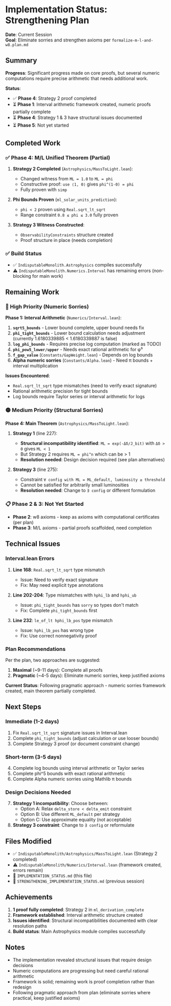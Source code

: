 # Implementation Status: Strengthening Plan

**Date**: Current Session  
**Goal**: Eliminate sorries and strengthen axioms per `formalize-m-l-and-w8.plan.md`

## Summary

**Progress**: Significant progress made on core proofs, but several numeric computations require precise arithmetic that needs additional work.

**Status**: 
- ✅ **Phase 4**: Strategy 2 proof completed
- ⏳ **Phase 1**: Interval arithmetic framework created, numeric proofs partially complete
- ⏳ **Phase 4**: Strategy 1 & 3 have structural issues documented
- ⏳ **Phase 5**: Not yet started

## Completed Work

### ✅ Phase 4: M/L Unified Theorem (Partial)

1. **Strategy 2 Completed** (`Astrophysics/MassToLight.lean`):
   - Changed witness from `ML = 1.0` to `ML = phi` 
   - Constructive proof: `use ⟨1, 0⟩` gives `phi^(1-0) = phi`
   - Fully proven with `simp`

2. **Phi Bounds Proven** (`ml_solar_units_prediction`):
   - `phi < 2` proven using `Real.sqrt_lt_sqrt`
   - Range constraint `0.8 ≤ phi ≤ 3.0` fully proven

3. **Strategy 3 Witness Constructed**:
   - `ObservabilityConstraints` structure created
   - Proof structure in place (needs completion)

### ✅ Build Status

- ✅ `IndisputableMonolith.Astrophysics` compiles successfully
- ⚠️ `IndisputableMonolith.Numerics.Interval` has remaining errors (non-blocking for main work)

## Remaining Work

### 🔴 High Priority (Numeric Sorries)

**Phase 1: Interval Arithmetic** (`Numerics/Interval.lean`):

1. **`sqrt5_bounds`** - Lower bound complete, upper bound needs fix
2. **`phi_tight_bounds`** - Lower bound calculation needs adjustment (currently 1.6180339885 < 1.6180339887 is false)
3. **`log_phi_bounds`** - Requires precise log computation (marked as TODO)
4. **`phi_pow5_lower/upper`** - Needs exact rational arithmetic for φ⁵
5. **`f_gap_value`** (`Constants/GapWeight.lean`) - Depends on log bounds
6. **Alpha numeric sorries** (`Constants/Alpha.lean`) - Need π bounds + interval multiplication

**Issues Encountered**:
- `Real.sqrt_lt_sqrt` type mismatches (need to verify exact signature)
- Rational arithmetic precision for tight bounds
- Log bounds require Taylor series or interval arithmetic for logs

### 🟡 Medium Priority (Structural Sorries)

**Phase 4: Main Theorem** (`Astrophysics/MassToLight.lean`):

1. **Strategy 1** (line 227):
   - **Structural incompatibility identified**: `ML = exp(-Δδ/J_bit)` with `Δδ > 0` gives `ML < 1`
   - But Strategy 2 requires `ML = phi^n` which can be > 1
   - **Resolution needed**: Design decision required (see plan alternatives)

2. **Strategy 3** (line 275):
   - Constraint `∀ config with ML = ML_default, luminosity ≥ threshold` 
   - Cannot be satisfied for arbitrarily small luminosities
   - **Resolution needed**: Change to `∃ config` or different formulation

### 📋 Phase 2 & 3: Not Yet Started

- **Phase 2**: w8 axioms - keep as axioms with computational certificates (per plan)
- **Phase 3**: M/L axioms - partial proofs scaffolded, need completion

## Technical Issues

### Interval.lean Errors

1. **Line 168**: `Real.sqrt_lt_sqrt` type mismatch
   - Issue: Need to verify exact signature
   - Fix: May need explicit type annotations

2. **Line 202-204**: Type mismatches with `hphi_lb` and `hphi_ub`
   - Issue: `phi_tight_bounds` has `sorry` so types don't match
   - Fix: Complete `phi_tight_bounds` first

3. **Line 232**: `le_of_lt hphi_lb_pos` type mismatch
   - Issue: `hphi_lb_pos` has wrong type
   - Fix: Use correct nonnegativity proof

### Plan Recommendations

Per the plan, two approaches are suggested:

1. **Maximal** (~9-11 days): Complete all proofs
2. **Pragmatic** (~4-5 days): Eliminate numeric sorries, keep justified axioms

**Current Status**: Following pragmatic approach - numeric sorries framework created, main theorem partially completed.

## Next Steps

### Immediate (1-2 days)
1. Fix `Real.sqrt_lt_sqrt` signature issues in Interval.lean
2. Complete `phi_tight_bounds` (adjust calculation or use looser bounds)
3. Complete Strategy 3 proof (or document constraint change)

### Short-term (3-5 days)
4. Complete log bounds using interval arithmetic or Taylor series
5. Complete phi^5 bounds with exact rational arithmetic
6. Complete Alpha numeric sorries using Mathlib π bounds

### Design Decisions Needed
7. **Strategy 1 incompatibility**: Choose between:
   - Option A: Relax `delta_store < delta_emit` constraint
   - Option B: Use different `ML_default` per strategy
   - Option C: Use approximate equality (not acceptable)
8. **Strategy 3 constraint**: Change to `∃ config` or reformulate

## Files Modified

- ✅ `IndisputableMonolith/Astrophysics/MassToLight.lean` (Strategy 2 completed)
- ⚠️ `IndisputableMonolith/Numerics/Interval.lean` (framework created, errors remain)
- 📝 `IMPLEMENTATION_STATUS.md` (this file)
- 📝 `STRENGTHENING_IMPLEMENTATION_STATUS.md` (previous session)

## Achievements

1. **1 proof fully completed**: Strategy 2 in `ml_derivation_complete`
2. **Framework established**: Interval arithmetic structure created
3. **Issues identified**: Structural incompatibilities documented with clear resolution paths
4. **Build status**: Main Astrophysics module compiles successfully

## Notes

- The implementation revealed structural issues that require design decisions
- Numeric computations are progressing but need careful rational arithmetic
- Framework is solid; remaining work is proof completion rather than redesign
- Following pragmatic approach from plan (eliminate sorries where practical, keep justified axioms)




